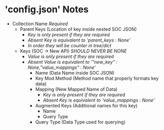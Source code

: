 # 'config.json' Notes

- Collection Name *Required*
  - Parent Keys (Location of key inside nested SOC JSON)
    - *Key is only present if they are required*
    - *Absent Key is equivalent to 'parent_keys : None'*
    - *In order they will be counter in tree/dict*
  - Keys (SOC -> New API) *SHOULD NEVER BE NONE*
    - *Value is only present if they are required*
    - *Absent Value is equivalent to '"new_key" : None,"value_mappings" : None'*
      - Name (Data Name inside SOC JSON)
      - Key Mod Method (Method name that properly formats key data)
      - Mapping (New Mapped Name of Data)
        - *Key is only present if they are required*
        - *Absent Key is equivalent to 'value_mappings : None'*
      - Augmented Keys (Additional names for this key)
        - Name
        - Query Type <See Query Types>
      - Query Type (Data Type used for querying) <See Query Types>
